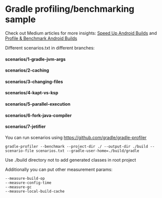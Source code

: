 # Gradle profiling/benchmarking sample

Check out Medium articles for more insights:
[Speed Up Android Builds](https://medium.com/@nikachapidze01/speed-up-android-builds-60714fc38178)
and [Profile & Benchmark Android Builds](https://medium.com/@nikachapidze01/profile-benchmark-android-builds-b572948c5be5)




Different scenarios.txt in different branches:
  #### scenarios/1-gradle-jvm-args
  #### scenarios/2-caching
  #### scenarios/3-changing-files
  #### scenarios/4-kapt-vs-ksp
  #### scenarios/5-parallel-execution
  #### scenarios/6-fork-java-compiler
  #### scenarios/7-jetifier

  You can run scenarios using https://github.com/gradle/gradle-profiler

```text
gradle-profiler --benchmark --project-dir ./ --output-dir ./build --scenario-file scenarios.txt --gradle-user-home=./build/gradle
```
Use ./build directory not to add generated classes in root project

Additionally you can put other measurement params:
```text
--measure-build-op 
--measure-config-time 
--measure-gc 
--measure-local-build-cache
```
